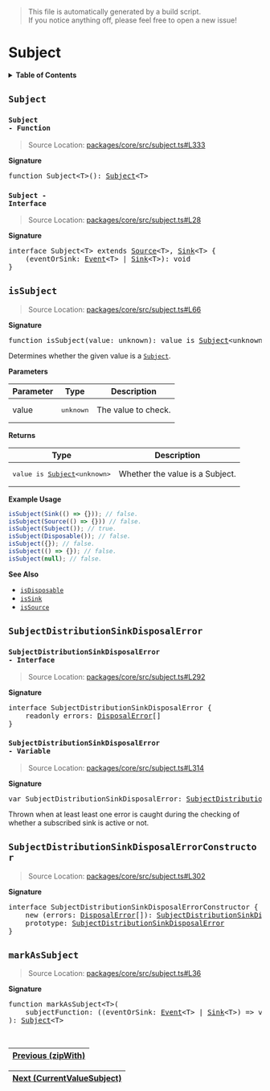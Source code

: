 > This file is automatically generated by a build script.<br>If you notice anything off, please feel free to open a new issue!

# Subject

<details><summary><b>Table of Contents</b></summary><br>

1. [<code>Subject</code>](#Subject) - [<code>Function</code>](#Subject-Function), [<code>Interface</code>](#Subject-Interface)
   1. [<code>isSubject</code>](#isSubject)
   2. [<code>SubjectDistributionSinkDisposalError</code>](#SubjectDistributionSinkDisposalError) - [<code>Interface</code>](#SubjectDistributionSinkDisposalError-Interface), [<code>Variable</code>](#SubjectDistributionSinkDisposalError-Variable)
   3. [<code>SubjectDistributionSinkDisposalErrorConstructor</code>](#SubjectDistributionSinkDisposalErrorConstructor)
   4. [<code>markAsSubject</code>](#markAsSubject)</details>

## <a name="Subject"></a><code>Subject</code>

### <a name="Subject-Function"></a><code>Subject - Function</code>

> Source Location: [packages\/core\/src\/subject.ts#L333](..\/..\/packages\/core\/src\/subject.ts#L333)

<b>Signature</b>

<pre>function Subject&lt;T&gt;(): <a href="#Subject-Interface">Subject</a>&lt;T&gt;</pre>

### <a name="Subject-Interface"></a><code>Subject - Interface</code>

> Source Location: [packages\/core\/src\/subject.ts#L28](..\/..\/packages\/core\/src\/subject.ts#L28)

<b>Signature</b>

<pre>interface Subject&lt;T&gt; extends <a href="../01-api-basics/03-Source.md#Source-Interface">Source</a>&lt;T&gt;, <a href="../01-api-basics/02-Sink.md#Sink-Interface">Sink</a>&lt;T&gt; {<br>    (eventOrSink: <a href="../01-api-basics/01-Event.md#Event">Event</a>&lt;T&gt; | <a href="../01-api-basics/02-Sink.md#Sink-Interface">Sink</a>&lt;T&gt;): void<br>}</pre>

## <a name="isSubject"></a><code>isSubject</code>

> Source Location: [packages\/core\/src\/subject.ts#L66](..\/..\/packages\/core\/src\/subject.ts#L66)

<b>Signature</b>

<pre>function isSubject(value: unknown): value is <a href="#Subject-Interface">Subject</a>&lt;unknown&gt;</pre>

Determines whether the given value is a <code>[Subject](#Subject)</code>.

<b>Parameters</b>

| Parameter | Type | Description |
| --- | --- | --- |
| value | <pre lang="ts">unknown</pre> | The value to check. |

<b>Returns</b>

| Type | Description |
| --- | --- |
| <pre>value is [Subject](#Subject-Interface)&lt;unknown&gt;</pre> | Whether the value is a Subject. |

<b>Example Usage</b>

```ts
isSubject(Sink(() => {})); // false.
isSubject(Source(() => {})) // false.
isSubject(Subject()); // true.
isSubject(Disposable()); // false.
isSubject({}); // false.
isSubject(() => {}); // false.
isSubject(null); // false.
```

<b>See Also</b>

- <code>[isDisposable](..\/01-api-basics\/00-Disposable.md#isDisposable)</code>
- <code>[isSink](..\/01-api-basics\/02-Sink.md#isSink)</code>
- <code>[isSource](..\/01-api-basics\/03-Source.md#isSource)</code>

## <a name="SubjectDistributionSinkDisposalError"></a><code>SubjectDistributionSinkDisposalError</code>

### <a name="SubjectDistributionSinkDisposalError-Interface"></a><code>SubjectDistributionSinkDisposalError - Interface</code>

> Source Location: [packages\/core\/src\/subject.ts#L292](..\/..\/packages\/core\/src\/subject.ts#L292)

<b>Signature</b>

<pre>interface SubjectDistributionSinkDisposalError {<br>    readonly errors: <a href="../01-api-basics/00-Disposable.md#DisposalError-Interface">DisposalError</a>[]<br>}</pre>

### <a name="SubjectDistributionSinkDisposalError-Variable"></a><code>SubjectDistributionSinkDisposalError - Variable</code>

> Source Location: [packages\/core\/src\/subject.ts#L314](..\/..\/packages\/core\/src\/subject.ts#L314)

<b>Signature</b>

<pre>var SubjectDistributionSinkDisposalError: <a href="#SubjectDistributionSinkDisposalErrorConstructor">SubjectDistributionSinkDisposalErrorConstructor</a></pre>

Thrown when at least least one error is caught during the checking of whether a subscribed sink is active or not.

## <a name="SubjectDistributionSinkDisposalErrorConstructor"></a><code>SubjectDistributionSinkDisposalErrorConstructor</code>

> Source Location: [packages\/core\/src\/subject.ts#L302](..\/..\/packages\/core\/src\/subject.ts#L302)

<b>Signature</b>

<pre>interface SubjectDistributionSinkDisposalErrorConstructor {<br>    new (errors: <a href="../01-api-basics/00-Disposable.md#DisposalError-Interface">DisposalError</a>[]): <a href="#SubjectDistributionSinkDisposalError-Interface">SubjectDistributionSinkDisposalError</a><br>    prototype: <a href="#SubjectDistributionSinkDisposalError-Interface">SubjectDistributionSinkDisposalError</a><br>}</pre>

## <a name="markAsSubject"></a><code>markAsSubject</code>

> Source Location: [packages\/core\/src\/subject.ts#L36](..\/..\/packages\/core\/src\/subject.ts#L36)

<b>Signature</b>

<pre>function markAsSubject&lt;T&gt;(<br>    subjectFunction: ((eventOrSink: <a href="../01-api-basics/01-Event.md#Event">Event</a>&lt;T&gt; | <a href="../01-api-basics/02-Sink.md#Sink-Interface">Sink</a>&lt;T&gt;) =&gt; void) & <a href="../01-api-basics/00-Disposable.md#Disposable-Interface">Disposable</a>,<br>): <a href="#Subject-Interface">Subject</a>&lt;T&gt;</pre><br>

| [Previous \(zipWith\)](..\/03-api-operators\/104-zipWith.md#readme) |
| --- |

<div align="right">

| [Next \(CurrentValueSubject\)](01-CurrentValueSubject.md#readme) |
| --- |
</div>

